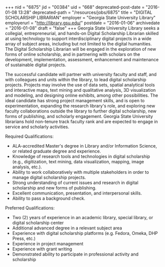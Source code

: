 +++
nid = "6875"
jid = "00384"
uid = "668"
deprecated-post-date = "2016-01-08 13:28"
deprecated-path = "/resources/jobs/6875"
title = "DIGITAL SCHOLARSHIP LIBRARIAN"
employer = "Georgia State University Library"
employerurl = "http://library.gsu.edu/"
postdate = "2016-01-06"
archivedate = "2016-01-08"
draft = "false"
+++
Georgia State University Library seeks a collegial, entrepreneurial, and
hands-on Digital Scholarship Librarian skilled at using technology to
support interdisciplinary digital projects in a wide array of subject
areas, including but not limited to the digital humanities. The Digital
Scholarship Librarian will be engaged in the exploration of new forms of
online scholarship, and in partnering with scholars on the development,
implementation, assessment, enhancement and maintenance of sustainable
digital projects.

The successful candidate will partner with university faculty and staff,
and with colleagues and units within the library, to lead digital
scholarship projects. Projects may involve the use of data sets, spatial
analytical tools and interactive maps, text mining and qualitative
analysis, 3D visualization and modeling, and designing online exhibits,
among other possibilities. The ideal candidate has strong project
management skills, and is open to experimentation, expanding the
research library's role, and exploring new faculty collaborations
outside the library to further digital scholarship, new forms of
publishing, and scholarly engagement. Georgia State University
librarians hold non-tenure track faculty rank and are expected to engage
in service and scholarly activities.
  
Required Qualifications:

-   ALA-accredited Master's degree in Library and/or Information
    Science, or related graduate degree and experience.
-   Knowledge of research tools and technologies in digital scholarship
    (e.g., digitization, text mining, data visualization, mapping, image
    analysis, etc.).
-   Ability to work collaboratively with multiple stakeholders in order
    to manage digital scholarship projects.
-   Strong understanding of current issues and research in digital
    scholarship and new forms of publishing.
-   Excellent communication, presentation, and interpersonal skills.
-   Ability to pass a background check.

Preferred Qualifications:

-   Two (2) years of experience in an academic library, special library,
    or digital scholarship center
-   Additional advanced degree in a relevant subject area
-   Experience with digital scholarship platforms (e.g. Fedora, Omeka,
    DHP Press, etc.)
-   Experience in project management
-   Experience with grant writing
-   Demonstrated ability to participate in professional activity and
    scholarship
